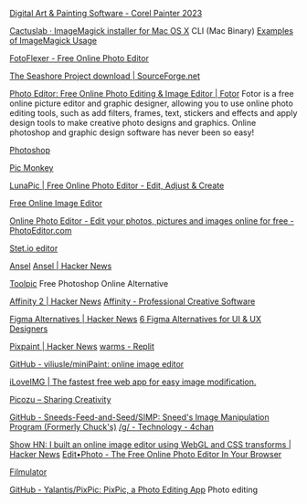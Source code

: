 
[Digital Art & Painting Software - Corel Painter 2023](https://www.painterartist.com/en/product/painter/)

[Cactuslab · ImageMagick installer for Mac OS X](https://cactuslab.com/imagemagick/)
CLI (Mac Binary)
[Examples of ImageMagick Usage](https://imagemagick.org/Usage/)

[FotoFlexer - Free Online Photo Editor](https://fotoflexer.com/)

[The Seashore Project download | SourceForge.net](https://sourceforge.net/projects/seashore/)

[Photo Editor: Free Online Photo Editing & Image Editor | Fotor](https://www.fotor.com/)
Fotor is a free online picture editor and graphic designer, allowing you to use online photo editing tools, such as add filters, frames, text, stickers and effects and apply design tools to make creative photo designs and graphics. Online photoshop and graphic design software has never been so easy!

[Photoshop](https://www.photoshop.com/)

[Pic Monkey](https://www.picmonkey.com/)

[LunaPic | Free Online Photo Editor - Edit, Adjust & Create](https://www.lunapic.com/editor/)

[Free Online Image Editor](https://www.online-image-editor.com/)

[Online Photo Editor - Edit your photos, pictures and images online for free - PhotoEditor.com](https://www.freeonlinephotoeditor.com/)

[Stet.io editor](https://stet.io/edit/)

[Ansel](https://ansel.photos/en/)
[Ansel | Hacker News](https://news.ycombinator.com/item?id=38390914)

[Toolpic](https://www.toolpic.com/)
Free Photoshop Online Alternative

[Affinity 2 | Hacker News](https://news.ycombinator.com/item?id=33530356)
[Affinity - Professional Creative Software](https://affinity.serif.com/en-gb/)

[Figma Alternatives | Hacker News](https://news.ycombinator.com/item?id=32865786)
[6 Figma Alternatives for UI & UX Designers](https://stackdiary.com/figma-alternatives/)

[Pixpaint | Hacker News](https://news.ycombinator.com/item?id=35944159)
[warms - Replit](https://replit.com/@MaxBittker/warms#index.html)

[GitHub - viliusle/miniPaint: online image editor](https://github.com/viliusle/miniPaint)

[iLoveIMG | The fastest free web app for easy image modification.](https://www.iloveimg.com/)

[Picozu – Sharing Creativity](https://www.picozu.com/)

[GitHub - Sneeds-Feed-and-Seed/SIMP: Sneed's Image Manipulation Program (Formerly Chuck's)](https://github.com/Sneeds-Feed-and-Seed/SIMP)
[/g/ - Technology - 4chan](https://boards.4chan.org/g/)

[Show HN: I built an online image editor using WebGL and CSS transforms | Hacker News](https://news.ycombinator.com/item?id=20982161)
[Edit•Photo - The Free Online Photo Editor In Your Browser](https://edit.photo/)

[Filmulator](https://filmulator.org/)

[GitHub - Yalantis/PixPic: PixPic, a Photo Editing App](https://github.com/Yalantis/PixPic)
Photo editing
